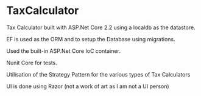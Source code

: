 # TaxCalculator

Tax Calculator built with ASP.Net Core 2.2 using a localdb as the datastore.

EF is used as the ORM and to setup the Database using migrations.

Used the built-in ASP.Net Core IoC container.

Nunit Core for tests.

Utilisation of the Strategy Pattern for the various types of Tax Calculators

UI is done using Razor (not a work of art as I am not a UI person)
